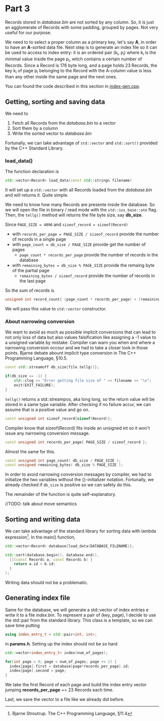 # Part 3

Records stored in _database.bin_ are not sorted by any column. So, it is just an agglomerate of Records with some padding, grouped by pages. Not very useful for our purpose.

We need to to select a proper column as a primary key, let's say **A**, in order to have an **A**-sorted data file. Next step is to generate an index file so it can be used to access to index entry: it is an ordered pair (k<sub>i</sub>, p<sub>i</sub>) where k<sub>i</sub> is the minimal value inside the page p<sub>i</sub>, witch contains a certain number of Records. Since a Record is 176 byte long, and a page holds 23 Records, the key k<sub>i</sub> of page p<sub>i</sub> belonging to the Record with the A-column value is less than any other inside the same page and the next ones.

You can found the code described in this section in [index-gen.cpp](https://github.com/JohnHop/useless_isam/blob/main/index-gen.cpp).

## Getting, sorting and saving data

We need to

1. Fetch all Records from the _database.bin_ to a vector
2. Sort them by a column
3. Write the sorted vector to _database.bin_

Fortunally, we can take advantage of `std::vector` and `std::sort()` provided by the C++ Standard Library.

### load_data()

The function declaration is

```C++
std::vector<Record> load_data(const std::string& filename)
```

It will set up a `std::vector` with all Records loaded from the _database.bin_ and will returns it. Quite simple.

We need to know how many Records are presente inside the database. So we will open the file in binary / read mode with the `std::ios_base::ate` flag. Then, the `tellg()` method will returns the file byte size, say **db_size**.

Since `PAGE_SIZE = 4096` and `sizeof_record = sizeof(Record)`

- with `records_per_page = PAGE_SIZE / sizeof_record` provide the number of records in a single page
- with `page_count = db_size / PAGE_SIZE` provide get the number of pages
    - `page_count * records_per_page` provide the number of records in the database
- with `remaining_bytes = db_size % PAGE_SIZE` provide the remaing byte of the partial page
    - `remaining_bytes / sizeof_record` provide the number of records in the last page

So the sum of records is

```C++
unsigned int record_count{ (page_count * records_per_page) + (remaining_bytes / sizeof_record) };
```

We will pass this value to `std::vector` constructor.

### About narrowing conversion

We want to avoid as much as possible implicit conversions that can lead to not only loss of data but also values falsification like assigning a -1 value to a unsigned variable by mistake. Compiler can warn you when and where a narrowing conversion occour and we had to take a closer look in those points. Bjarne debate abount implicit type conversion in The C++ Programming Language, ̀§10.5.

```C++
const std::streamoff db_size{file.tellg()};

if(db_size == -1) {
    std::clog << "Error getting file size of " << filename << "\n";
    exit(EXIT_FAILURE);
}
```

`tellg()` returns a std::streampos, aka long long, so the return value will be stored in a same type variable. After checking if no failure accur, we can assume that is a positive value and go on.

```C++
const unsigned int sizeof_record{sizeof(Record)};
```

Compiler know that sizeof(Record) fits inside an unsigned int so it won't issue any narrowing conversion message.

```C++
const unsigned int records_per_page{ PAGE_SIZE / sizeof_record };
```

Almost the same for this.

```C++
const unsigned int page_count( db_size / PAGE_SIZE );
const unsigned remaining_bytes( db_size % PAGE_SIZE );
```

In order to avoid narrowing conversion messages by compiler, we had to initialize the two variables without the {}-initializer notation. Fortunally, we already checked if `db_size` is positive so we can safety do this.

The remainder of the function is quite self-explanatory.

//TODO: talk about move semantics

## Sorting and writing data

We can take advantage of the standard library for sorting data with lambda expression[^1]. In the main() function,

```C++
std::vector<Record> database{load_data(DATABASE_FILENAME)};

std::sort(database.begin(), database.end(),
  [](const Record& a, const Record& b) {
    return a.id < b.id;
  }
);
```

Writing data should not be a problematic.

## Generating index file

Same for the database, we will generate a std::vector of index entries e write it to a file _index.bin_.
To represent a pair of (key, page), I decide to use the std::pair from the standard library. This class is a template, so we can save time putting

```C++
using index_entry_t = std::pair<int, int>;
```

in **params.h**. Setting up the index should not be so hard

```C++
std::vector<index_entry_t> index(num_of_pages);

for(int page = 0; page < num_of_pages; page += 1) {
  index[page].first = database[page*records_per_page].id;
  index[page].second = page;
}
```

We take the first Record of each page and build the index entry vector jumping **records_per_page** == 23 Records each time.

Last, we save the vector to a file like we already did before.

[^1]: Bjarne Stroutrup. The C++ Programming Language, ̀§11.4